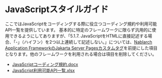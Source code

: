 # JavaScriptスタイルガイド

ここではJavaScriptをコーディングする際に役立つコーディング規約や利用可能API一覧を提供しています。
基本的に特定のフレームワークに限らず汎用的に使用できるようにしてありますが、「5.1.7. JavaScriptをHTMLに直接記述する場合、「-」（ハイフン）を2つ以上連続して記述しない。」については、[Nablarch Application FrameworkのJakarta Server Pagesカスタムタグ](https://nablarch.github.io/docs/LATEST/doc/application_framework/application_framework/libraries/tag.html)を前提にした項目となります。他のフレームワークを利用される場合は項目を削除してください。

- [JavaScriptコーディング規約.docx](./JavaScriptコーディング規約.docx?raw=true)
- [JavaScript利用可能API一覧.xlsx](./JavaScript利用可能API一覧.xlsx?raw=true)
